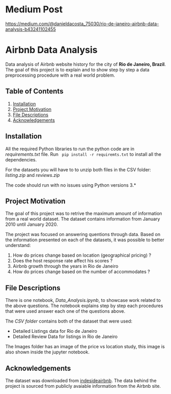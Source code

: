 # Medium Post
https://medium.com/@danieldacosta_75030/rio-de-janeiro-airbnb-data-analysis-b43241102455

# Airbnb Data Analysis

Data analysis of Airbnb website history for the city of **Rio de Janeiro, Brazil**. The goal of this project is to explain and to show step by step a data preprocessing procedure with a real world problem.

## Table of Contents

1. [Installation](#installation)
2. [Project Motivation](#motivation)
3. [File Descriptions](#descriptions)
4. [Acknowledgements](#acknowledgements)

## Installation <a name="installation">

All the required Python libraries to run the python code are in *requirements.txt* file. Run ``` pip install -r requiremts.txt``` to install all the dependencies.

For the datasets you will have to to unzip both files in the CSV folder: *listing.zip* and *reviews.zip*

The code should run with no issues using Python versions 3.*

## Project Motivation <a name="motivation">

The goal of this project was to retrive the maximum amount of information from a real world dataset. The dataset contains information from January 2010 until January 2020.

The project was focused on answering quentions through data. Based on the information presented on each of the datasets, it was possible to better understand:

1. How do prices change based on location (geographical pricing) ?
2. Does the host response rate affect his scores ?
3. Airbnb growth through the years in Rio de Janeiro
4. How do prices change based on the number of accommodates ?

## File Descriptions <a name="descriptions">

There is one notebook, *Data_Analysis.ipynb*, to showcase work related to the above questions. The notebook explains step by step each procedures that were used answer each one of the questions above.

The *CSV folder* contains both of the dataset that were used:
  * Detailed Listings data for Rio de Janeiro
  * Detailed Review Data for listings in Rio de Janeiro

The Images folder has an image of the price vs location study, this image is also shown inside the jupyter notebook.

## Acknowledgements<a name="acknowledgements"></a>

The dataset was downloaded from [indesideairbnb](http://insideairbnb.com/get-the-data.html). The data behind the project is sourced from publicly avaiable information from the Airbnb site.
